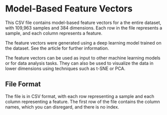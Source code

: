 # Model-Based Feature Vectors

This CSV file contains model-based feature vectors for a the entire dataset, with 109,963 samples and 384 dimensions. Each row in the file represents a sample, and each column represents a feature.

The feature vectors were generated using a deep learning model trained on the dataset. See the article for further information.

The feature vectors can be used as input to other machine learning models or for data analysis tasks. They can also be used to visualize the data in lower dimensions using techniques such as t-SNE or PCA.

## File Format 
The file is in CSV format, with each row representing a sample and each column
representing a feature. The first row of the file contains the column names,
which you can disregard, and there is no index.
